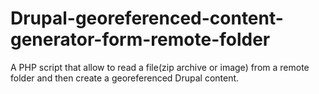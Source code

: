 # Drupal-georeferenced-content-generator-form-remote-folder
A PHP script that allow to read a file(zip archive or image) from a remote folder and then create a georeferenced Drupal content.
